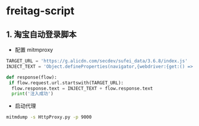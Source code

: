 # freitag-script

## 1. 淘宝自动登录脚本

* 配置 mitmproxy
```python
TARGET_URL = 'https://g.alicdn.com/secdev/sufei_data/3.6.8/index.js'
INJECT_TEXT = 'Object.defineProperties(navigator,{webdriver:{get:() => false}});'

def response(flow):
 if flow.request.url.startswith(TARGET_URL):
  flow.response.text = INJECT_TEXT + flow.response.text
  print('注入成功')
```

* 启动代理
```bash
mitmdump -s HttpProxy.py -p 9000
```
